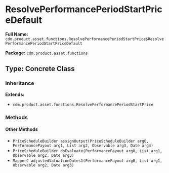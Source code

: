 # ResolvePerformancePeriodStartPriceDefault

**Full Name:** `cdm.product.asset.functions.ResolvePerformancePeriodStartPrice$ResolvePerformancePeriodStartPriceDefault`

**Package:** `cdm.product.asset.functions`

## Type: Concrete Class

### Inheritance

**Extends:**
- `cdm.product.asset.functions.ResolvePerformancePeriodStartPrice`

### Methods

#### Other Methods

- `PriceScheduleBuilder assignOutput(PriceScheduleBuilder arg0, PerformancePayout arg1, List arg2, Observable arg3, Date arg4)`
- `PriceScheduleBuilder doEvaluate(PerformancePayout arg0, List arg1, Observable arg2, Date arg3)`
- `MapperC adjustedValuationDates1(PerformancePayout arg0, List arg1, Observable arg2, Date arg3)`

